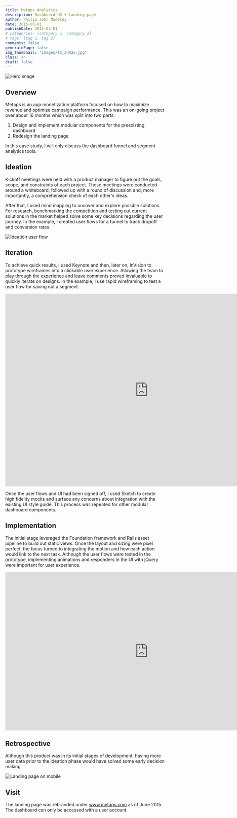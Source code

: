```yaml
---
title: Metaps Analytics
description: Dashboard UX + landing page
author: Philip John Madeley
date: 2015-03-01
publishDate: 2015-03-01
# categories: [category 1, category 2]
# tags: [tag 1, tag 2]
comments: false
generatePage: false
img_thumbnail: "images/tm_an@2x.jpg"
class: an
draft: false
---
```


![Hero image](/images/an_top_sm@2x.jpg)

## Overview
Metaps is an app monetization platform focused on how to maximize revenue and optimize campaign performance. This was an on-going project over about 16 months which was split into two parts:

1. Design and implement modular components for the preexisting dashboard
2. Redesign the landing page

In this case study, I will only discuss the dashboard funnel and segment analytics tools.

## Ideation
Kickoff meetings were held with a product manager to figure out the goals, scope, and constraints of each project.  These meetings were conducted around a whiteboard, followed up with a round of discussion and, more importantly, a comprehension check of each other's ideas.

After that, I used mind mapping to uncover and explore possible solutions.  For research, benchmarking the competition and testing out current solutions in the market helped solve some key decisions regarding the user journey.  In the example,  I created user flows for a funnel to track dropoff and conversion rates.  

![Ideation user flow](/images/an_ideation_userflow.jpg)

## Iteration
To achieve quick results, I used Keynote and then, later on, InVision to prototype wireframes into a clickable user experience.  Allowing the team to play through the experience and leave comments proved invaluable to quickly iterate on designs.  In the example, I use rapid wireframing to test a user flow for saving out a segment.

<div class="responsive-container">
<iframe src="https://player.vimeo.com/video/161468167?title=0&byline=0&portrait=0" width="900" height="607" frameborder="0" webkitallowfullscreen mozallowfullscreen allowfullscreen></iframe>
</div>

Once the user flows and UI had been signed off, I used Sketch to create high fidelity mocks and surface any concerns about integration with the existing UI style guide. This process was repeated for other modular dashboard components.

## Implementation
The initial stage leveraged the Foundation framework and Rails asset pipeline to build out static views. Once the layout and sizing were pixel perfect, the focus turned to integrating the motion and how each action would link to the next task. Although the user flows were tested in the  prototype, implementing animations and responders in the UI with jQuery were important for user experience.

<div class="responsive-container">
<iframe src="https://player.vimeo.com/video/161471190?title=0&byline=0&portrait=0" width="900" height="499" frameborder="0" webkitallowfullscreen mozallowfullscreen allowfullscreen></iframe>
</div>

## Retrospective
Although this product was in its initial stages of development, having more user data prior to the ideation phase would have solved some early decision making.

![Landing page on mobile](/images/an_mobile.jpg)


## Visit
The landing page was rebranded under www.metaps.com as of June 2015. The dashboard can only be accessed with a user account.
